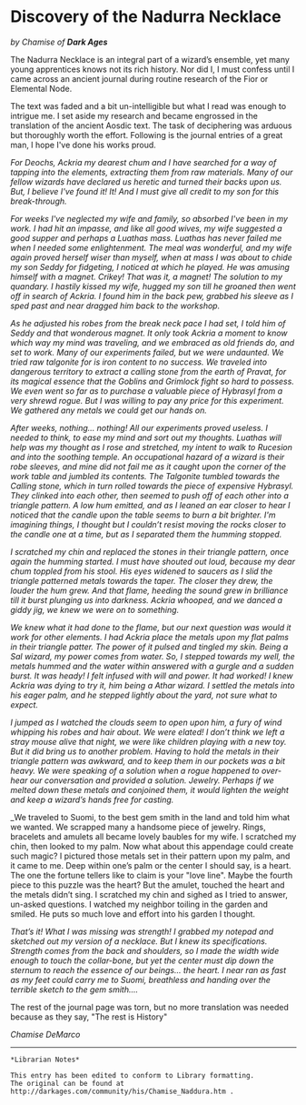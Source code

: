 # Discovery of the Nadurra Necklace

_by Chamise of_ ___Dark Ages___

The Nadurra Necklace is an integral part of a wizard’s ensemble, yet many young apprentices knows not its rich history. Nor did I, I must confess until I came across an ancient journal during routine research of the Fior or Elemental Node.

The text was faded and a bit un-intelligible but what I read was enough to intrigue me. I set aside my research and became engrossed in the translation of the ancient Aosdic text. The task of deciphering was arduous but thoroughly worth the effort. Following is the journal entries of a great man, I hope I've done his works proud.

_For Deochs, Ackria my dearest chum and I have searched for a way of tapping into the elements, extracting them from raw materials. Many of our fellow wizards have declared us heretic and turned their backs upon us. But, I believe I've found it! It! And I must give all credit to my son for this break-through._

_For weeks I've neglected my wife and family, so absorbed I've been in my work. I had hit an impasse, and like all good wives, my wife suggested a good supper and perhaps a Luathas mass. Luathas has never failed me when I needed some enlightenment. The meal was wonderful, and my wife again proved herself wiser than myself, when at mass I was about to chide my son Seddy for fidgeting, I noticed at which he played. He was amusing himself with a magnet. Crikey! That was it, a magnet! The solution to my quandary. I hastily kissed my wife, hugged my son till he groaned then went off in search of Ackria. I found him in the back pew, grabbed his sleeve as I sped past and near dragged him back to the workshop._

_As he adjusted his robes from the break neck pace I had set, I told him of Seddy and that wonderous magnet. It only took Ackria a moment to know which way my mind was traveling, and we embraced as old friends do, and set to work. Many of our experiments failed, but we were undaunted. We tried raw talgonite for is iron content to no success. We traveled into dangerous territory to extract a calling stone from the earth of Pravat, for its magical essence that the Goblins and Grimlock fight so hard to possess. We even went so far as to purchase a valuable piece of Hybrasyl from a very shrewd rogue. But I was willing to pay any price for this experiment. We gathered any metals we could get our hands on._

_After weeks, nothing… nothing! All our experiments proved useless. I needed to think, to ease my mind and sort out my thoughts. Luathas will help was my thought as I rose and stretched, my intent to walk to Rucesion and into the soothing temple. An occupational hazard of a wizard is their robe sleeves, and mine did not fail me as it caught upon the corner of the work table and jumbled its contents.
The Talgonite tumbled towards the Calling stone, which in turn rolled towards the piece of expensive Hybrasyl. They clinked into each other, then seemed to push off of each other into a triangle pattern. A low hum emitted, and as I leaned an ear closer to hear I noticed that the candle upon the table seems to burn a bit brighter. I'm imagining things, I thought but I couldn’t resist moving the rocks closer to the candle one at a time, but as I separated them the humming stopped._

_I scratched my chin and replaced the stones in their triangle pattern, once again the humming started. I must have shouted out loud, because my dear chum toppled from his stool. His eyes widened to saucers as I slid the triangle patterned metals towards the taper. The closer they drew, the louder the hum grew. And that flame, heeding the sound grew in brilliance till it burst plunging us into darkness. Ackria whooped, and we danced a giddy jig, we knew we were on to something._

_We knew what it had done to the flame, but our next question was would it work for other elements. I had Ackria place the metals upon my flat palms in their triangle patter. The power of it pulsed and tingled my skin. Being a Sal wizard, my power comes from water. So, I stepped towards my well, the metals hummed and the water within answered with a gurgle and a sudden burst. It was heady! I felt infused with will and power. It had worked! I knew Ackria was dying to try it, him being a Athar wizard. I settled the metals into his eager palm, and he stepped lightly about the yard, not sure what to expect._

_I jumped as I watched the clouds seem to open upon him, a fury of wind whipping his robes and hair about. We were elated! I don’t think we left a stray mouse alive that night, we were like children playing with a new toy. But it did bring us to another problem. Having to hold the metals in their triangle pattern was awkward, and to keep them in our pockets was a bit heavy. We were speaking of a solution when a rogue happened to over-hear our conversation and provided a solution. Jewelry. Perhaps if we melted down these metals and conjoined them, it would lighten the weight and keep a wizard’s hands free for casting._

_We traveled to Suomi, to the best gem smith in the land and told him what we wanted. We scrapped many a handsome piece of jewelry. Rings, bracelets and amulets all became lovely baubles for my wife. I scratched my chin, then looked to my palm. Now what about this appendage could create such magic? I pictured those metals set in their pattern upon my palm, and it came to me. Deep within one’s palm or the center I should say, is a heart. The one the fortune tellers like to claim is your "love line". Maybe the fourth piece to this puzzle was the heart? But the amulet, touched the heart and the metals didn’t sing. I scratched my chin and sighed as I tried to answer, un-asked questions. I watched my neighbor toiling in the garden and smiled. He puts so much love and effort into his garden I thought. 

_That’s it! What I was missing was strength! I grabbed my notepad and sketched out my version of a necklace. But I knew its specifications. Strength comes from the back and shoulders, so I made the width wide enough to touch the collar-bone, but yet the center must dip down the sternum to reach the essence of our beings... the heart. I near ran as fast as my feet could carry me to Suomi, breathless and handing over the terrible sketch to the gem smith...._

The rest of the journal page was torn, but no more translation was needed because as they say, "The rest is History"

_Chamise DeMarco_

***

```
*Librarian Notes*

This entry has been edited to conform to Library formatting.
The original can be found at http://darkages.com/community/his/Chamise_Naddura.htm .
```
